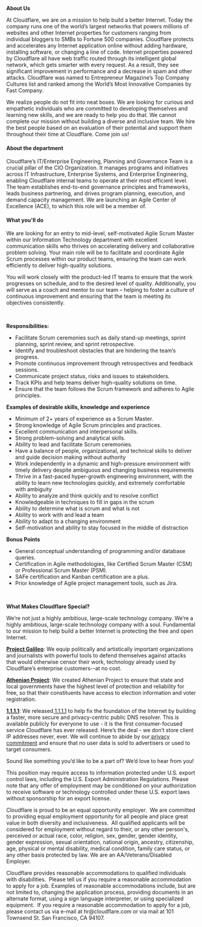 <div class="content-intro">
	<div><strong>About Us</strong></div>
	<div>
		<p>At Cloudflare, we are on a mission to help build a better Internet. Today the company runs one of the world’s largest networks that powers millions of websites and other Internet properties for customers ranging from individual bloggers to SMBs to Fortune 500 companies. Cloudflare protects and accelerates any Internet application online without adding hardware, installing software, or changing a line of code. Internet properties powered by Cloudflare all have web traffic routed through its intelligent global network, which gets smarter with every request. As a result, they see significant improvement in performance and a decrease in spam and other attacks. Cloudflare was named to Entrepreneur Magazine’s Top Company Cultures list and ranked among the World’s Most Innovative Companies by Fast Company.&nbsp;</p>
		<p><span style="font-weight: 400;">We realize people do not fit into neat boxes. We are looking for curious and empathetic individuals who are committed to developing themselves and learning new skills, and we are ready to help you do that. We cannot complete our mission without building a diverse and inclusive team. We hire the best people based on an evaluation of their potential and support them throughout their time at Cloudflare. Come join us!&nbsp;</span></p>
	</div>
</div>
<h4>About the department</h4>
<p>Cloudflare’s IT/Enterprise Engineering, Planning and Governance Team is a crucial pillar of the CIO Organization. It manages programs and initiatives across IT Infrastructure, Enterprise Systems, and Enterprise Engineering, enabling Cloudflare internal teams to operate at their most efficient level. The team establishes end-to-end governance principles and frameworks, leads business partnering, and drives program planning, execution, and demand capacity management. We are launching an Agile Center of Excellence (ACE), to which this role will be a member of.</p>
<h4>What you'll do</h4>
<p>We are looking for an entry to mid-level, self-motivated Agile Scrum Master within our Information Technology department with excellent communication skills who thrives on accelerating delivery and collaborative problem solving. Your main role will be to facilitate and coordinate Agile Scrum processes within our product teams, ensuring the team can work efficiently to deliver high-quality solutions.</p>
<p>You will work closely with the product-led IT teams to ensure that the work progresses on schedule, and to the desired level of quality. Additionally, you will serve as a coach and mentor to our team – helping to foster a culture of continuous improvement and ensuring that the team is meeting its objectives consistently.</p>
<p>&nbsp;</p>
<p><strong>Re</strong><strong>sponsibilities:</strong></p>
<ul>
	<li>Facilitate Scrum ceremonies such as daily stand-up meetings, sprint planning, sprint review, and sprint retrospective.</li>
	<li>Identify and troubleshoot obstacles that are hindering the team’s progress.</li>
	<li>Promote continuous improvement through retrospectives and feedback sessions.</li>
	<li>Communicate project status, risks and issues to stakeholders.</li>
	<li>Track KPIs and help teams deliver high-quality solutions on time.</li>
	<li>Ensure that the team follows the Scrum framework and adheres to Agile principles.</li>
</ul>
<p><strong>Examples of desirable skills, knowledge and experience</strong></p>
<ul>
	<li>Minimum of 2+ years of experience as a Scrum Master.</li>
	<li>Strong knowledge of Agile Scrum principles and practices.</li>
	<li>Excellent communication and interpersonal skills.</li>
	<li>Strong problem-solving and analytical skills.</li>
	<li>Ability to lead and facilitate Scrum ceremonies.</li>
	<li>Have a balance of people, organizational, and technical skills to deliver and guide decision making without authority</li>
	<li>Work independently in a dynamic and high-pressure environment with timely delivery despite ambiguous and changing business requirements</li>
	<li>Thrive in a fast-paced hyper-growth engineering environment, with the ability to learn new technologies quickly, and extremely comfortable&nbsp; with ambiguity</li>
	<li>Ability to analyze and think quickly and to resolve conflict</li>
	<li>Knowledgeable in techniques to fill in gaps in the scrum</li>
	<li>Ability to determine what is scrum and what is not</li>
	<li>Ability to work with and lead a team</li>
	<li>Ability to adapt to a changing environment</li>
	<li>Self-motivation and ability to stay focused in the middle of distraction</li>
</ul>
<p><strong>Bonus Points</strong></p>
<ul>
	<li>General conceptual understanding of programming and/or database queries.</li>
	<li>Certification in Agile methodologies, like Certified Scrum Master (CSM) or Professional Scrum Master (PSM).</li>
	<li>SAFe certification and Kanban certification are a plus.</li>
	<li>Prior knowledge of Agile project management tools, such as Jira.</li>
</ul>
<p>&nbsp;</p>
<div class="content-conclusion">
	<p><strong>What Makes Cloudflare Special?</strong></p>
	<p><span style="font-weight: 400;">We’re not just a highly ambitious, large-scale technology company. We’re a highly ambitious, large-scale technology company with a soul. Fundamental to our mission to help build a better Internet is protecting the free and open Internet.</span></p>
	<p><a href="https://blog.cloudflare.com/protecting-free-expression-online/"><strong>Project Galileo</strong></a><span style="font-weight: 400;">: We equip politically and artistically important organizations and journalists with powerful tools to defend themselves against attacks that would otherwise censor their work, technology already used by Cloudflare’s enterprise customers--at no cost.</span></p>
	<p><strong><a href="https://www.cloudflare.com/athenian/">Athenian Project</a></strong><span style="font-weight: 400;">: We created Athenian Project to ensure that state and local governments have the highest level of protection and reliability for free, so that their constituents have access to election information and voter registration.</span></p>
	<p><a href="https://1.1.1.1/"><strong>1.1.1.1</strong></a><span style="font-weight: 400;">: We released</span><a href="https://1.1.1.1/"> <span style="font-weight: 400;">1.1.1.1</span></a><span style="font-weight: 400;"> to help fix the foundation of the Internet by building a faster, more secure and privacy-centric public DNS resolver. This is available publicly for everyone to use - it is the first consumer-focused service Cloudflare has ever released. Here’s the deal - we don’t store client IP addresses never, ever. We will continue to abide by our</span><a href="https://developers.cloudflare.com/1.1.1.1/privacy/public-dns-resolver"> privacy commitment</a><span style="font-weight: 400;"> and ensure that no user data is sold to advertisers or used to target consumers.</span></p>
	<p><span style="font-weight: 400;">Sound like something you’d like to be a part of? We’d love to hear from you!</span></p>
	<p><span style="font-weight: 400;">This position may require access to information protected under U.S. export control laws, including the U.S. Export Administration Regulations. Please note that any offer of employment may be conditioned on your authorization to receive software or technology controlled under these U.S. export laws without sponsorship for an export license.</span></p>
	<p><span style="font-weight: 400;">Cloudflare is proud to be an equal opportunity employer. &nbsp;We are committed to providing equal employment opportunity for all people and place great value in both diversity and inclusiveness. &nbsp;All qualified applicants will be considered for employment without regard to their, or any other person's, perceived or actual</span> <span style="font-weight: 400;">race, color, religion, sex, gender, gender identity, gender expression, sexual orientation, national origin, ancestry, citizenship, age, physical or mental disability, medical condition, family care status, or any other basis protected by law. </span><span style="font-weight: 400;">We are an AA/Veterans/Disabled Employer.</span></p>
	<p><span style="font-weight: 400;">Cloudflare provides reasonable accommodations to qualified individuals with disabilities. &nbsp;Please tell us if you require a reasonable accommodation to apply for a job. Examples of reasonable accommodations include, but are not limited to, changing the application process, providing documents in an alternate format, using a sign language interpreter, or using specialized equipment. &nbsp;If you require a reasonable accommodation to apply for a job, please contact us via e-mail at </span><span style="font-weight: 400;">hr@cloudflare.com</span><span style="font-weight: 400;"> or via mail at 101 Townsend St. San Francisco, CA 94107.</span></p>
</div>